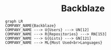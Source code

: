 <h1 align="center">Backblaze</h1>

```mermaid
graph LR
COMPANY_NAME{Backblaze}
COMPANY_NAME ---> U{Users} ---> UN[12]
COMPANY_NAME ---> R{Repositories} ---> RN[153]
COMPANY_NAME ---> G{Gists} ---> GN[121]
COMPANY_NAME ---> ML{Most Used<br>Languages}
```
